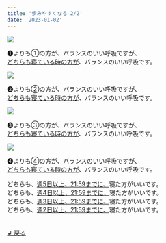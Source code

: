 ```yaml
---
title: '歩みやすくなる 2/2'
date: '2023-01-02'
---
```

![](/images/a_01_.jpg)

➊よりも①の方が、バランスのいい呼吸ですが、   
[どちらも寝ている時の方が]()、バランスのいい呼吸です。

![](/images/a_02_.jpg)

➋よりも②の方が、バランスのいい呼吸ですが、   
[どちらも寝ている時の方が]()、バランスのいい呼吸です。

![](/images/a_03_.jpg)

➌よりも③の方が、バランスのいい呼吸ですが、   
[どちらも寝ている時の方が]()、バランスのいい呼吸です。

![](/images/a_04_.jpg)

➍よりも④の方が、バランスのいい呼吸ですが、   
[どちらも寝ている時の方が]()、バランスのいい呼吸です。

どちらも、[週5日以上、21:59までに、]()寝た方がいいです。  
どちらも、[週4日以上、21:59までに、]()寝た方がいいです。  
どちらも、[週3日以上、21:59までに、]()寝た方がいいです。  
どちらも、[週2日以上、21:59までに、]()寝た方がいいです。

　  
[ ↲ 戻る ](/posts/00)
